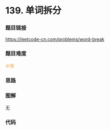 # 139. 单词拆分

### 题目链接

https://leetcode-cn.com/problems/word-break

### 题目难度

<font color=#F0AD4E>中等</font>

### 思路



### 图解

无

### 代码

```python
```